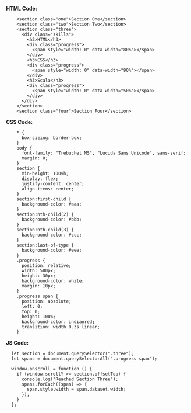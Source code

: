 __HTML Code:__

        <section class="one">Section One</section>
        <section class="two">Section Two</section>
        <section class="three">
          <div class="skills">
            <h3>HTML</h3>
            <div class="progress">
              <span style="width: 0" data-width="80%"></span>
            </div>
            <h3>CSS</h3>
            <div class="progress">
              <span style="width: 0" data-width="90%"></span>
            </div>
            <h3>Scala</h3>
            <div class="progress">
              <span style="width: 0" data-width="50%"></span>
            </div>
          </div>
        </section>
        <section class="four">Section Four</section>


__CSS Code:__

        * {
          box-sizing: border-box;
        }
        body {
          font-family: "Trebuchet MS", "Lucida Sans Unicode", sans-serif;
          margin: 0;
        }
        section {
          min-height: 100vh;
          display: flex;
          justify-content: center;
          align-items: center;
        }
        section:first-child {
          background-color: #aaa;
        }
        section:nth-child(2) {
          background-color: #bbb;
        }
        section:nth-child(3) {
          background-color: #ccc;
        }
        section:last-of-type {
          background-color: #eee;
        }
        .progress {
          position: relative;
          width: 500px;
          height: 30px;
          background-color: white;
          margin: 10px;
        }
        .progress span {
          position: absolute;
          left: 0;
          top: 0;
          height: 100%;
          background-color: indianred;
          transition: width 0.3s linear;
        }

__JS Code:__


      let section = document.querySelector(".three");
      let spans = document.querySelectorAll(".progress span");

      window.onscroll = function () {
        if (window.scrollY >= section.offsetTop) {
          console.log("Reached Section Three");
          spans.forEach((span) => {
            span.style.width = span.dataset.width;
          });
        }
      };

